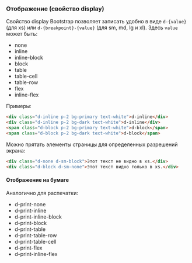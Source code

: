 ### Отображение (свойство display)

Свойство display Bootstrap позволяет записать удобно в виде `d-{value}` (для xs) или `d-{breakpoint}-{value}` (для sm, md, lg и xl). Здесь `value` может быть:

* none
* inline
* inline-block
* block
* table
* table-cell
* table-row
* flex
* inline-flex

Примеры:

```html
<div class="d-inline p-2 bg-primary text-white">d-inline</div>
<div class="d-inline p-2 bg-dark text-white">d-inline</div>
<span class="d-block p-2 bg-primary text-white">d-block</span>
<span class="d-block p-2 bg-dark text-white">d-block</span>
```

Можно прятать элементы страницы для определенных разрешений экрана:

```html
<div class="d-none d-sm-block">Этот текст не видно в xs.</div>
<div class="d-block d-sm-none">Этот текст видно только в xs.</div>
```

#### Отображение на бумаге

Аналогично для распечатки:

* d-print-none
* d-print-inline
* d-print-inline-block
* d-print-block
* d-print-table
* d-print-table-row
* d-print-table-cell
* d-print-flex
* d-print-inline-flex

